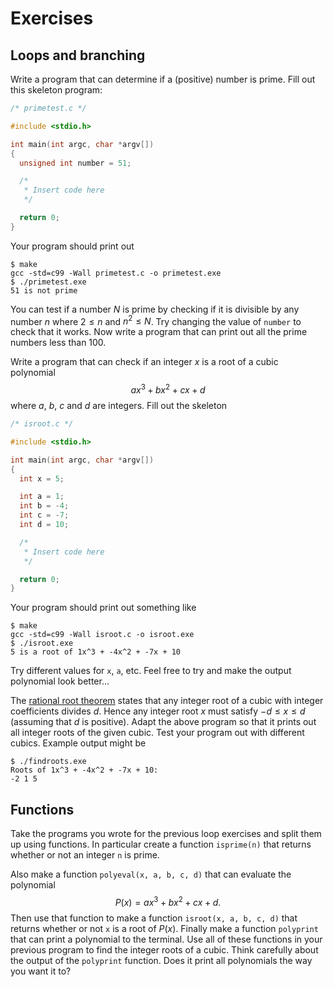 Exercises
=========

Loops and branching
-------------------

Write a program that can determine if a (positive) number is prime. Fill out
this skeleton program:

``` c
/* primetest.c */

#include <stdio.h>

int main(int argc, char *argv[])
{
  unsigned int number = 51;

  /*
   * Insert code here
   */

  return 0;
}
```

Your program should print out

~~~~
$ make
gcc -std=c99 -Wall primetest.c -o primetest.exe
$ ./primetest.exe
51 is not prime
~~~~

You can test if a number $N$ is prime by checking if it is divisible by any
number $n$ where $2 \leq n$ and $n^2 \leq N$. Try changing the value of
`number` to check that it works. Now write a program that can print out all
the prime numbers less than 100.

Write a program that can check if an integer $x$ is a root of a cubic
polynomial $$ax^3 + bx^2 + cx + d$$ where $a$, $b$, $c$ and $d$ are integers.
Fill out the skeleton

``` c
/* isroot.c */

#include <stdio.h>

int main(int argc, char *argv[])
{
  int x = 5;

  int a = 1;
  int b = -4;
  int c = -7;
  int d = 10;

  /*
   * Insert code here
   */

  return 0;
}
```

Your program should print out something like

```
$ make
gcc -std=c99 -Wall isroot.c -o isroot.exe
$ ./isroot.exe
5 is a root of 1x^3 + -4x^2 + -7x + 10
```

Try different values for `x`, `a`, etc. Feel free to try and make the output
polynomial look better...

The [rational root
theorem](https://en.wikipedia.org/wiki/Rational_root_theorem) states that any
integer root of a cubic with integer coefficients divides $d$. Hence any
integer root $x$ must satisfy $-d \le x \le d$ (assuming that $d$ is
positive).  Adapt the above program so that it prints out all integer roots of
the given cubic. Test your program out with different cubics. Example output
might be

~~~~
$ ./findroots.exe
Roots of 1x^3 + -4x^2 + -7x + 10:
-2 1 5
~~~~

Functions
---------

Take the programs you wrote for the previous loop exercises and split them up
using functions. In particular create a function `isprime(n)` that returns
whether or not an integer `n` is prime.

Also make a function `polyeval(x, a, b, c, d)` that can evaluate the
polynomial $$P(x) = ax^3 + bx^2 + cx + d.$$  Then use that function to make a
function `isroot(x, a, b, c, d)` that returns whether or not `x` is a root of
$P(x)$. Finally make a function `polyprint` that can print a polynomial to
the terminal. Use all of these functions in your previous program to find the
integer roots of a cubic. Think carefully about the output of the `polyprint`
function. Does it print all polynomials the way you want it to?

